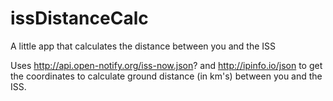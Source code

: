 # issDistanceCalc
A little app that calculates the distance between you and the ISS

Uses http://api.open-notify.org/iss-now.json? and http://ipinfo.io/json
to get the coordinates to calculate ground distance (in km's) between you and the ISS.
